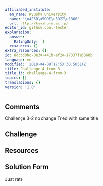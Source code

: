 ```yaml
---
affiliated_institute:
  en_name: Kyushu University
  name: "\u4E5D\u5DDE\u5927\u5B66"
  url: http://kyushu-u.ac.jp/
editor_id: github.cbal-tester
explanation:
  answer:
    RatingOnly: []
  resources: {}
extra_resources: {}
id: 8dcdd0bc-0e30-441b-af24-17337fa3868b
language: en
modified: '2019-04-09T17:53:30.50514Z'
title: Challenge 4 from 3
title_id: challenge-4-from-3
topics: []
translations: {}
version: '1.0'
---
```


## Comments

Challenge 3-2 no change 
Tried with same title

## Challenge



## Resources



## Solution Form

Just rate


